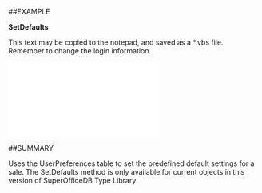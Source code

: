 
##EXAMPLE

**SetDefaults**

This text may be copied to the notepad, and saved as a *.vbs file. Remember to change the login information.

![](..\..\Examples\vbs\SOSale.SetDefaults.vbs.txt)


##SUMMARY

Uses the UserPreferences table to set the predefined default settings for a sale. The SetDefaults method is only available for current objects in this version of SuperOfficeDB Type Library

